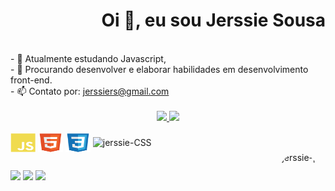 <h1 align="right">Oi 👋, eu sou Jerssie Sousa</h1> 

<br>
- 🌱 Atualmente estudando Javascript,<br>
- 👯 Procurando desenvolver e elaborar habilidades em desenvolvimento front-end.</br>
- 📫 Contato por: <a href = "mailto:jerssiers@gmail.com">jerssiers@gmail.com</a>
<br><br>

<div align="center">
  <a href="https://github.com/jerssiesousa">
  <img height="150em" src="https://github-readme-stats.vercel.app/api?username=jerssiesousa&show_icons=true&theme=tokyonight&include_all_commits=true&count_private=true"/>
  <img height="150em" src="https://github-readme-stats.vercel.app/api/top-langs/?username=jerssiesousa&layout=compact&langs_count=7&theme=tokyonight"/>
  </a>
</div>
<div style="display: inline_block"><br>
  <img align="center" alt="jerssie-Js" height="30" width="40" src="https://raw.githubusercontent.com/devicons/devicon/master/icons/javascript/javascript-plain.svg">
  <img align="center" alt="jerssie-HTML" height="30" width="40" src="https://raw.githubusercontent.com/devicons/devicon/master/icons/html5/html5-original.svg">
  <img align="center" alt="jerssie-CSS" height="30" width="40" src="https://raw.githubusercontent.com/devicons/devicon/master/icons/css3/css3-original.svg">
  <img align="center" alt="jerssie-CSS" height="30" width="40" src="https://www.vectorlogo.zone/logos/git-scm/git-scm-icon.svg">
</div>
<div>
  <img align="right" alt="jerssie-pic" height="150" style="border-radius: 50%;" src="https://share-cdn.picrew.me/shareImg/org/202203/516657_gvQLYQT5.png">
</div>
  
  ##
  
  <div> 
  <a href="https://www.instagram.com/jes.rs/" target="_blank"><img src="https://img.shields.io/badge/-Instagram-%23E4405F?style=for-the-badge&logo=instagram&logoColor=white" target="_blank"></a>
  <a href = "mailto:jerssiers@gmail.com"><img src="https://img.shields.io/badge/-Gmail-%23333?style=for-the-badge&logo=gmail&logoColor=white" target="_blank"></a>
  <a href="https://www.linkedin.com/in/jerssiesousa" target="_blank"><img src="https://img.shields.io/badge/-LinkedIn-%230077B5?style=for-the-badge&logo=linkedin&logoColor=white" target="_blank"></a> 

</div>
